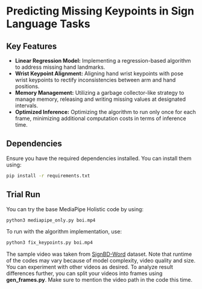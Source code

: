 # Predicting Missing Keypoints in Sign Language Tasks

## Key Features

- **Linear Regression Model:** Implementing a regression-based algorithm to address missing hand landmarks.
- **Wrist Keypoint Alignment:** Aligning hand wrist keypoints with pose wrist keypoints to rectify inconsistencies between arm and hand positions.
- **Memory Management:** Utilizing a garbage collector-like strategy to manage memory, releasing and writing missing values at designated intervals.
- **Optimized Inference:** Optimizing the algorithm to run only once for each frame, minimizing additional computation costs in terms of inference time.

## Dependencies

Ensure you have the required dependencies installed. You can install them using:

```bash
pip install -r requirements.txt
```
## Trial Run

You can try the base MediaPipe Holistic code by using:

```python
python3 mediapipe_only.py boi.mp4
```
To run with the algorithm implementation, use:

```python
python3 fix_keypoints.py boi.mp4
```
The sample video was taken from [SignBD-Word](https://zenodo.org/records/6779843) dataset. Note that runtime of the codes may vary because of model complexity, video quality and size. You can experiment with other videos as desired.
To analyze result differences further, you can split your videos into frames using **gen_frames.py**. Make sure to mention the video path in the code this time.
